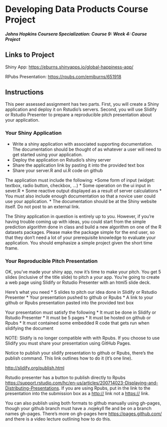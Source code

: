 Developing Data Products Course Project
================

##### Johns Hopkins Coursera Specialization: Course 9: Week 4: Course Project

## Links to Project

Shiny App: <https://eburns.shinyapps.io/global-happiness-app/>

RPubs Presentation: <https://rpubs.com/emiburns/651918>

## Instructions

This peer assessed assignment has two parts. First, you will create a
Shiny application and deploy it on Rstudio’s servers. Second, you will
use Slidify or Rstudio Presenter to prepare a reproducible pitch
presentation about your application.

### Your Shiny Application

  - Write a shiny application with associated supporting documentation.
    The documentation should be thought of as whatever a user will need
    to get started using your application.
  - Deploy the application on Rstudio’s shiny server
  - Share the application link by pasting it into the provided text box
  - Share your server.R and ui.R code on github

The application must include the following: *Some form of input (widget:
textbox, radio button, checkbox, …) * Some operation on the ui input in
sever.R \* Some reactive output displayed as a result of server
calculations \* You must also include enough documentation so that a
novice user could use your application. \* The documentation should be
at the Shiny website itself. Do not post to an external link.

The Shiny application in question is entirely up to you. However, if
you’re having trouble coming up with ideas, you could start from the
simple prediction algorithm done in class and build a new algorithm on
one of the R datasets packages. Please make the package simple for the
end user, so that they don’t need a lot of your prerequisite knowledge
to evaluate your application. You should emphasize a simple project
given the short time frame.

### Your Reproducible Pitch Presentation

OK, you’ve made your shiny app, now it’s time to make your pitch. You
get 5 slides (inclusive of the title slide) to pitch a your app. You’re
going to create a web page using Slidify or Rstudio Presenter with an
html5 slide deck.

Here’s what you need \* 5 slides to pitch our idea done in Slidify or
Rstudio Presenter \* Your presentation pushed to github or Rpubs \* A
link to your github or Rpubs presentation pasted into the provided text
box

Your presentation must satisfy the following \* It must be done in
Slidify or Rstudio Presenter \* It must be 5 pages \* It must be hosted
on github or Rpubs \* It must contained some embedded R code that gets
run when slidifying the document

NOTE: Slidify is no longer compatible with with Rpubs. If you choose to
use Slidify you must share your presentation using GitHub Pages.

Notice to publish your slidify presentation to github or Rpubs, there’s
the publish command. This link outlines how to do it (it’s one line).

<http://slidify.org/publish.html>

Rstudio presenter has a button to publish directly to Rpubs
<https://support.rstudio.com/hc/en-us/articles/200714023-Displaying-and-Distributing-Presentations>.
If you are using Rpubs, put in the link to the presentation into the
submission box as a <http://> link not a <https://> link.

You can also publish using both formats to github manually using
gh-pages, though your github branch must have a .nojekyll fle and be on
a branch names gh-pages. There’s more on gh-pages here
<https://pages.github.com/> and there is a video lecture outlining how
to do this.
